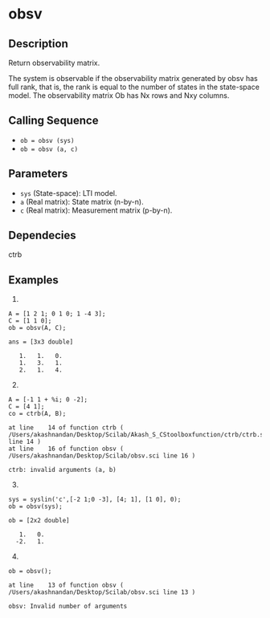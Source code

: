 # obsv

## Description
Return observability matrix.

The system is observable if the observability matrix generated by obsv has full rank, that is, the rank is equal to the number of states in the state-space model. The observability matrix Ob has Nx rows and Nxy columns.

## Calling Sequence
- `ob = obsv (sys)`
- `ob = obsv (a, c)`

## Parameters
- `sys` (State-space): LTI model.
- `a` (Real matrix): State matrix (n-by-n).
- `c` (Real matrix): Measurement matrix (p-by-n).

## Dependecies
ctrb

## Examples
1.
```
A = [1 2 1; 0 1 0; 1 -4 3];
C = [1 1 0];
ob = obsv(A, C);
```
```
ans = [3x3 double]

   1.   1.   0.
   1.   3.   1.
   2.   1.   4.
```

2.
```
A = [-1 1 + %i; 0 -2];
C = [4 1];
co = ctrb(A, B);
```
```
at line    14 of function ctrb ( /Users/akashnandan/Desktop/Scilab/Akash_S_CStoolboxfunction/ctrb/ctrb.sci line 14 )
at line    16 of function obsv ( /Users/akashnandan/Desktop/Scilab/obsv.sci line 16 )

ctrb: invalid arguments (a, b)
```

3.
```
sys = syslin('c',[-2 1;0 -3], [4; 1], [1 0], 0);
ob = obsv(sys);
```
```
ob = [2x2 double]

   1.   0.
  -2.   1.
```

4.
```
ob = obsv();
```
```
at line    13 of function obsv ( /Users/akashnandan/Desktop/Scilab/obsv.sci line 13 )

obsv: Invalid number of arguments
```
